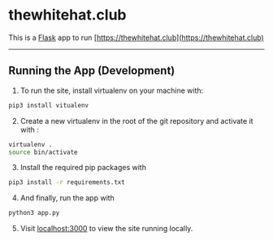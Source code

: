 # thewhitehat.club

This is a [Flask](http://flask.pocoo.org) app to run [https://thewhitehat.club](https://thewhitehat.club)

----

## Running the App (Development)

1. To run the site, install virtualenv on your machine with:

```bash
pip3 install vitualenv
```

2. Create a new virtualenv in the root of the git repository and activate it with :

```bash
virtualenv .
source bin/activate
```

3. Install the required pip packages with

```bash
pip3 install -r requirements.txt
```

4. And finally, run the app with

```bash
python3 app.py
```

5. Visit [localhost:3000](localhost:3000) to view the site running locally.